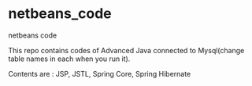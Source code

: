 # netbeans_code
netbeans code

This repo contains codes of Advanced Java connected to Mysql(change table names in each when you run it).

Contents are : JSP, JSTL, Spring Core, Spring Hibernate

